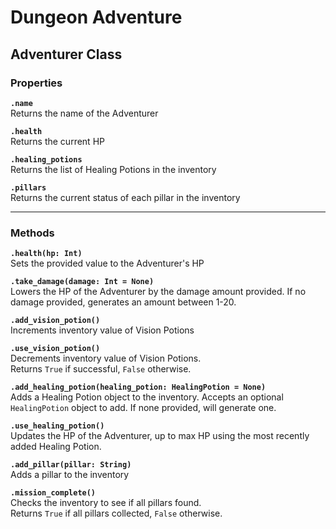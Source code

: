 # Dungeon Adventure

## Adventurer Class

### Properties

**`.name`** <br>Returns the name of the Adventurer

**`.health`** <br>Returns the current HP

**`.healing_potions`** <br>Returns the list of Healing Potions in the inventory

**`.pillars`** <br>Returns the current status of each pillar in the inventory

---

### Methods

**`.health(hp: Int)`**<br>Sets the provided value to the Adventurer's HP

**`.take_damage(damage: Int = None)`**<br>Lowers the HP of the Adventurer by the damage amount provided. If no damage provided, generates an amount between 1-20.

**`.add_vision_potion()`**<br>Increments inventory value of Vision Potions

**`.use_vision_potion()`**<br>Decrements inventory value of Vision Potions.<br>Returns `True` if successful, `False` otherwise.

**`.add_healing_potion(healing_potion: HealingPotion = None)`**<br>Adds a Healing Potion object to the inventory. Accepts an optional `HealingPotion` object to add. If none provided, will generate one.

**`.use_healing_potion()`**<br>Updates the HP of the Adventurer, up to max HP using the most recently added Healing Potion.

**`.add_pillar(pillar: String)`**<br>Adds a pillar to the inventory

**`.mission_complete()`**<br>Checks the inventory to see if all pillars found.<br>Returns `True` if all pillars collected, `False` otherwise.
